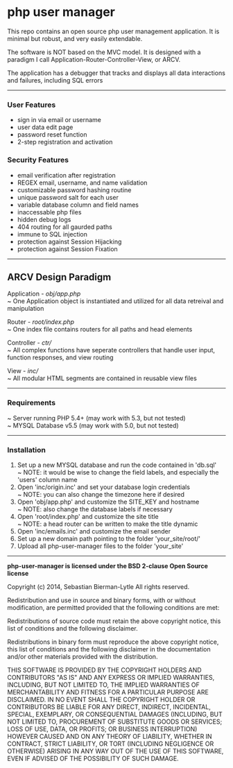 php user manager
================

This repo contains an open source php user management application. It is minimal but robust, and very easily extendable. 

The software is NOT based on the MVC model. It is designed with a paradigm I call Application-Router-Controller-View, or ARCV.

The application has a debugger that tracks and displays all data interactions and failures, including SQL errors

---

<h3>User Features</h3>
<ul>
<li>sign in via email or username</li>
<li>user data edit page</li>
<li>password reset function</li>
<li>2-step registration and activation</li>
</ul>

<h3>Security Features</h3>
<ul>
<li>email verification after registration</li>
<li>REGEX email, username, and name validation</li>
<li>customizable password hashing routine</li>
<li>unique password salt for each user</li>
<li>variable database column and field names</li>
<li>inaccessable php files</li>
<li>hidden debug logs</li>
<li>404 routing for all gaurded paths</li>
<li>immune to SQL injection</li>
<li>protection against Session Hijacking</li>
<li>protection against Session Fixation</li>
</ul>

---

<h2>ARCV Design Paradigm</h2>

Application - <i>obj/app.php</i><br>
~ One Application object is instantiated and utilized for all data retreival and manipulation

Router - <i>root/index.php</i><br>
~ One index file contains routers for all paths and head elements

Controller - <i>ctr/</i><br>
~ All complex functions have seperate controllers that handle user input, function responses, and view routing

View - <i>inc/</i><br>
~ All modular HTML segments are contained in reusable view files

---

<h3>Requirements</h3>

~ Server running PHP 5.4+ (may work with 5.3, but not tested)<br>
~ MYSQL Database v5.5 (may work with 5.0, but not tested)

---

<h3>Installation</h3>

<ol>
<li>Set up a new MYSQL database and run the code contained in 'db.sql'<br>
~ NOTE: it would be wise to change the field labels, and especially the 'users' column name</li>

<li>Open 'inc/origin.inc' and set your database login credentials<br>
~ NOTE: you can also change the timezone here if desired</li>

<li>Open 'obj/app.php' and customize the SITE_KEY and hostname<br>
~ NOTE: also change the database labels if necessary</li>

<li>Open 'root/index.php' and customize the site title<br>
~ NOTE: a head router can be written to make the title dynamic</li>

<li>Open 'inc/emails.inc' and customize the email sender</li>

<li>Set up a new domain path pointing to the folder 'your_site/root/'</li>

<li>Upload all php-user-manager files to the folder 'your_site'</li>
</ol>

---

<b>php-user-manager is licensed under the BSD 2-clause Open Source license</b>

Copyright (c) 2014, Sebastian Bierman-Lytle
All rights reserved.

Redistribution and use in source and binary forms, with or without modification, 
are permitted provided that the following conditions are met:

Redistributions of source code must retain the above copyright notice, this list 
of conditions and the following disclaimer.

Redistributions in binary form must reproduce the above copyright notice, this
list of conditions and the following disclaimer in the documentation and/or other 
materials provided with the distribution.

THIS SOFTWARE IS PROVIDED BY THE COPYRIGHT HOLDERS AND CONTRIBUTORS "AS IS" AND 
ANY EXPRESS OR IMPLIED WARRANTIES, INCLUDING, BUT NOT LIMITED TO, THE IMPLIED 
WARRANTIES OF MERCHANTABILITY AND FITNESS FOR A PARTICULAR PURPOSE ARE DISCLAIMED. 
IN NO EVENT SHALL THE COPYRIGHT HOLDER OR CONTRIBUTORS BE LIABLE FOR ANY DIRECT, 
INDIRECT, INCIDENTAL, SPECIAL, EXEMPLARY, OR CONSEQUENTIAL DAMAGES (INCLUDING, BUT 
NOT LIMITED TO, PROCUREMENT OF SUBSTITUTE GOODS OR SERVICES; LOSS OF USE, DATA, 
OR PROFITS; OR BUSINESS INTERRUPTION) HOWEVER CAUSED AND ON ANY THEORY OF LIABILITY, 
WHETHER IN CONTRACT, STRICT LIABILITY, OR TORT (INCLUDING NEGLIGENCE OR OTHERWISE) 
ARISING IN ANY WAY OUT OF THE USE OF THIS SOFTWARE, EVEN IF ADVISED OF THE 
POSSIBILITY OF SUCH DAMAGE.
